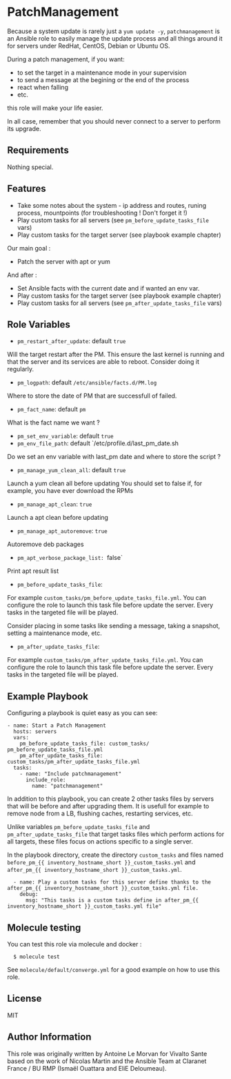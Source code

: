 PatchManagement
===============

Because a system update is rarely just a `yum update -y`, `patchmanagement` is an Ansible role to easily manage the update process and all things around it for servers under RedHat, CentOS, Debian or Ubuntu OS.

During a patch management, if you want:

* to set the target in a maintenance mode in your supervision
* to send a message at the begining or the end of the process
* react when falling
* etc.

this role will make your life easier.

In all case, remember that you should never connect to a server to perform its upgrade.

Requirements
------------

Nothing special.

Features
--------

* Take some notes about the system - ip address and routes, runing process, mountpoints (for troubleshooting ! Don't forget it !)
* Play custom tasks for all servers (see `pm_before_update_tasks_file` vars)
* Play custom tasks for the target server (see playbook example chapter)

Our main goal :

* Patch the server with apt or yum

And after :
* Set Ansible facts with the current date and if wanted an env var.
* Play custom tasks for the target server (see playbook example chapter)
* Play custom tasks for all servers (see `pm_after_update_tasks_file` vars)

Role Variables
--------------

* `pm_restart_after_update`: default `true`

Will the target restart after the PM. This ensure the last kernel is running and that the server and its services are able to reboot. Consider doing it regularly.

* `pm_logpath`: default `/etc/ansible/facts.d/PM.log`

Where to store the date of PM that are successfull of failed.

* `pm_fact_name`: default `pm`

What is the fact name we want ?

* `pm_set_env_variable`: default `true`
* `pm_env_file_path`: default `/etc/profile.d/last_pm_date.sh

Do we set an env variable with last_pm date and where to store the script ?

* `pm_manage_yum_clean_all`: default `true`

Launch a yum clean all before updating
You should set to false if, for example, you have ever download the RPMs

* `pm_manage_apt_clean`: `true`

Launch a apt clean before updating

* `pm_manage_apt_autoremove`: `true`

Autoremove deb packages

* `pm_apt_verbose_package_list: `false`

Print apt result list

* `pm_before_update_tasks_file`:

For example `custom_tasks/pm_before_update_tasks_file.yml`. You can configure the role to launch this task file before update the server. Every tasks in the targeted file will be played.

Consider placing in some tasks like sending a message, taking a snapshot, setting a maintenance mode, etc.

* `pm_after_update_tasks_file`:

For example `custom_tasks/pm_after_update_tasks_file.yml`. You can configure the role to launch this task file before update the server. Every tasks in the targeted file will be played.

Example Playbook
----------------

Configuring a playbook is quiet easy as you can see:

    - name: Start a Patch Management
      hosts: servers
      vars:
        pm_before_update_tasks_file: custom_tasks/ pm_before_update_tasks_file.yml
        pm_after_update_tasks_file: custom_tasks/pm_after_update_tasks_file.yml
      tasks:
        - name: "Include patchmanagement"
          include_role:
            name: "patchmanagement"

In addition to this playbook, you can create 2 other tasks files by servers that will be before and after upgrading them. It is usefull for example to remove node from a LB, flushing caches, restarting services, etc.  

Unlike variables `pm_before_update_tasks_file` and `pm_after_update_tasks_file` that target tasks files which perform actions for all targets, these files focus on actions specific to a single server.

In the playbook directory, create the directory `custom_tasks` and files named `before_pm_{{ inventory_hostname_short }}_custom_tasks.yml` and `after_pm_{{ inventory_hostname_short }}_custom_tasks.yml`.

      - name: Play a custom tasks for this server define thanks to the after_pm_{{ inventory_hostname_short }}_custom_tasks.yml file.
        debug:
          msg: "This tasks is a custom tasks define in after_pm_{{ inventory_hostname_short }}_custom_tasks.yml file"

Molecule testing
----------------

You can test this role via molecule and docker :

      $ molecule test

See `molecule/default/converge.yml` for a good example on how to use this role.

License
-------

MIT

Author Information
------------------

This role was originally written by Antoine Le Morvan for Vivalto Sante based on the work of Nicolas Martin and the Ansible Team at Claranet France / BU RMP (Ismaël Ouattara and EliE Deloumeau).
